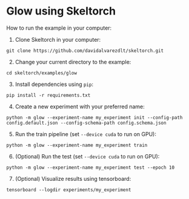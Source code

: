 # Glow using Skeltorch
How to run the example in your computer:

1. Clone Skeltorch in your computer:

```
git clone https://github.com/davidalvarezdlt/skeltorch.git
```

2. Change your current directory to the example:

```
cd skeltorch/examples/glow
```

3. Install dependencies using ``pip``:

```
pip install -r requirements.txt
```

4. Create a new experiment with your preferred name:

```
python -m glow --experiment-name my_experiment init --config-path config.default.json --config-schema-path config.schema.json
```

5. Run the train pipeline (set ``--device cuda`` to run on GPU):

```
python -m glow --experiment-name my_experiment train
```

6. (Optional) Run the test (set ``--device cuda`` to run on GPU):

```
python -m glow --experiment-name my_experiment test --epoch 10
```

7. (Optional) Visualize results using tensorboard:

```
tensorboard --logdir experiments/my_experiment
```